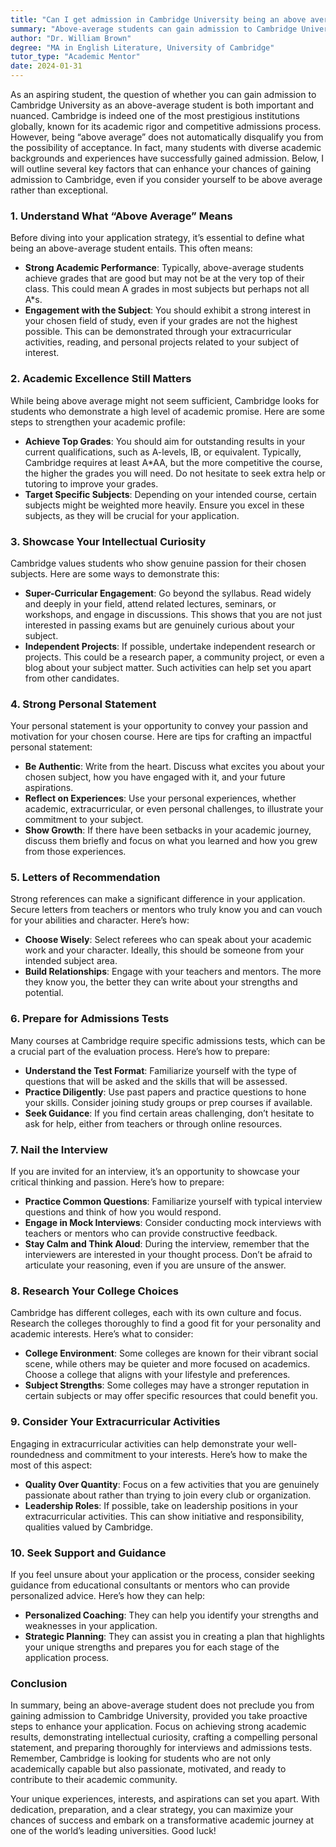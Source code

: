 ```yaml
---
title: "Can I get admission in Cambridge University being an above average student?"
summary: "Above-average students can gain admission to Cambridge University by showcasing unique strengths and experiences despite its competitive standards."
author: "Dr. William Brown"
degree: "MA in English Literature, University of Cambridge"
tutor_type: "Academic Mentor"
date: 2024-01-31
---
```


As an aspiring student, the question of whether you can gain admission to Cambridge University as an above-average student is both important and nuanced. Cambridge is indeed one of the most prestigious institutions globally, known for its academic rigor and competitive admissions process. However, being “above average” does not automatically disqualify you from the possibility of acceptance. In fact, many students with diverse academic backgrounds and experiences have successfully gained admission. Below, I will outline several key factors that can enhance your chances of gaining admission to Cambridge, even if you consider yourself to be above average rather than exceptional.

### 1. Understand What “Above Average” Means

Before diving into your application strategy, it’s essential to define what being an above-average student entails. This often means:

- **Strong Academic Performance**: Typically, above-average students achieve grades that are good but may not be at the very top of their class. This could mean A grades in most subjects but perhaps not all A*s.
- **Engagement with the Subject**: You should exhibit a strong interest in your chosen field of study, even if your grades are not the highest possible. This can be demonstrated through your extracurricular activities, reading, and personal projects related to your subject of interest.

### 2. Academic Excellence Still Matters

While being above average might not seem sufficient, Cambridge looks for students who demonstrate a high level of academic promise. Here are some steps to strengthen your academic profile:

- **Achieve Top Grades**: You should aim for outstanding results in your current qualifications, such as A-levels, IB, or equivalent. Typically, Cambridge requires at least A*AA, but the more competitive the course, the higher the grades you will need. Do not hesitate to seek extra help or tutoring to improve your grades.
- **Target Specific Subjects**: Depending on your intended course, certain subjects might be weighted more heavily. Ensure you excel in these subjects, as they will be crucial for your application.

### 3. Showcase Your Intellectual Curiosity

Cambridge values students who show genuine passion for their chosen subjects. Here are some ways to demonstrate this:

- **Super-Curricular Engagement**: Go beyond the syllabus. Read widely and deeply in your field, attend related lectures, seminars, or workshops, and engage in discussions. This shows that you are not just interested in passing exams but are genuinely curious about your subject.
- **Independent Projects**: If possible, undertake independent research or projects. This could be a research paper, a community project, or even a blog about your subject matter. Such activities can help set you apart from other candidates.

### 4. Strong Personal Statement

Your personal statement is your opportunity to convey your passion and motivation for your chosen course. Here are tips for crafting an impactful personal statement:

- **Be Authentic**: Write from the heart. Discuss what excites you about your chosen subject, how you have engaged with it, and your future aspirations.
- **Reflect on Experiences**: Use your personal experiences, whether academic, extracurricular, or even personal challenges, to illustrate your commitment to your subject.
- **Show Growth**: If there have been setbacks in your academic journey, discuss them briefly and focus on what you learned and how you grew from those experiences.

### 5. Letters of Recommendation

Strong references can make a significant difference in your application. Secure letters from teachers or mentors who truly know you and can vouch for your abilities and character. Here’s how:

- **Choose Wisely**: Select referees who can speak about your academic work and your character. Ideally, this should be someone from your intended subject area.
- **Build Relationships**: Engage with your teachers and mentors. The more they know you, the better they can write about your strengths and potential.

### 6. Prepare for Admissions Tests

Many courses at Cambridge require specific admissions tests, which can be a crucial part of the evaluation process. Here’s how to prepare:

- **Understand the Test Format**: Familiarize yourself with the type of questions that will be asked and the skills that will be assessed.
- **Practice Diligently**: Use past papers and practice questions to hone your skills. Consider joining study groups or prep courses if available.
- **Seek Guidance**: If you find certain areas challenging, don’t hesitate to ask for help, either from teachers or through online resources.

### 7. Nail the Interview

If you are invited for an interview, it’s an opportunity to showcase your critical thinking and passion. Here’s how to prepare:

- **Practice Common Questions**: Familiarize yourself with typical interview questions and think of how you would respond.
- **Engage in Mock Interviews**: Consider conducting mock interviews with teachers or mentors who can provide constructive feedback.
- **Stay Calm and Think Aloud**: During the interview, remember that the interviewers are interested in your thought process. Don’t be afraid to articulate your reasoning, even if you are unsure of the answer.

### 8. Research Your College Choices

Cambridge has different colleges, each with its own culture and focus. Research the colleges thoroughly to find a good fit for your personality and academic interests. Here’s what to consider:

- **College Environment**: Some colleges are known for their vibrant social scene, while others may be quieter and more focused on academics. Choose a college that aligns with your lifestyle and preferences.
- **Subject Strengths**: Some colleges may have a stronger reputation in certain subjects or may offer specific resources that could benefit you.

### 9. Consider Your Extracurricular Activities

Engaging in extracurricular activities can help demonstrate your well-roundedness and commitment to your interests. Here’s how to make the most of this aspect:

- **Quality Over Quantity**: Focus on a few activities that you are genuinely passionate about rather than trying to join every club or organization.
- **Leadership Roles**: If possible, take on leadership positions in your extracurricular activities. This can show initiative and responsibility, qualities valued by Cambridge.

### 10. Seek Support and Guidance

If you feel unsure about your application or the process, consider seeking guidance from educational consultants or mentors who can provide personalized advice. Here’s how they can help:

- **Personalized Coaching**: They can help you identify your strengths and weaknesses in your application.
- **Strategic Planning**: They can assist you in creating a plan that highlights your unique strengths and prepares you for each stage of the application process.

### Conclusion

In summary, being an above-average student does not preclude you from gaining admission to Cambridge University, provided you take proactive steps to enhance your application. Focus on achieving strong academic results, demonstrating intellectual curiosity, crafting a compelling personal statement, and preparing thoroughly for interviews and admissions tests. Remember, Cambridge is looking for students who are not only academically capable but also passionate, motivated, and ready to contribute to their academic community. 

Your unique experiences, interests, and aspirations can set you apart. With dedication, preparation, and a clear strategy, you can maximize your chances of success and embark on a transformative academic journey at one of the world’s leading universities. Good luck!
    